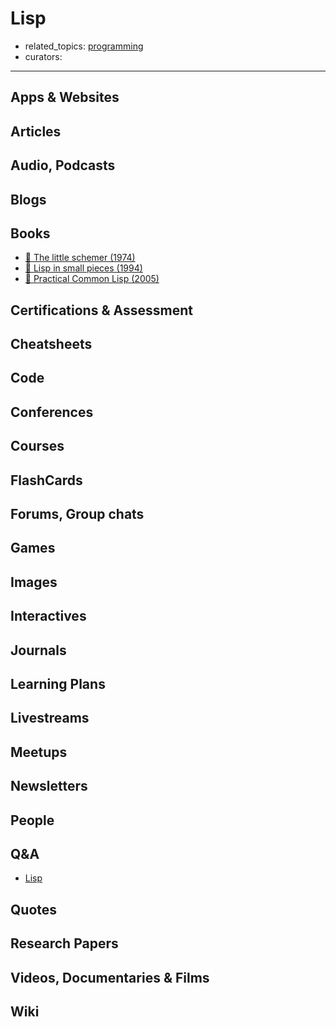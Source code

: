 # Lisp 

- related_topics: [programming](programming.md)
- curators:

------

## Apps & Websites

## Articles

## Audio, Podcasts

## Blogs

## Books

- [📕 The little schemer (1974)](https://mitpress.mit.edu/books/little-schemer)
- [📕 Lisp in small pieces (1994)](https://pages.lip6.fr/Christian.Queinnec/WWW/LiSP.html)
- [📖 Practical Common Lisp (2005)](http://www.gigamonkeys.com/book/)


## Certifications & Assessment

## Cheatsheets

## Code

## Conferences

## Courses

## FlashCards

## Forums, Group chats

## Games

## Images

## Interactives

## Journals

## Learning Plans

## Livestreams

## Meetups

## Newsletters

## People

## Q&A

- [Lisp](https://www.quora.com/topic/Lisp-programming-language)

## Quotes

## Research Papers

## Videos, Documentaries & Films

## Wiki
